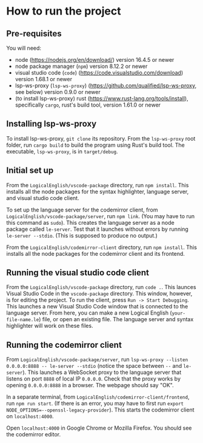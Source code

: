# How to run the project
## Pre-requisites
You will need:
 - node (https://nodejs.org/en/download/) version 16.4.5 or newer
 - node package manager (`npm`) version 8.12.2 or newer
 - visual studio code (`code`) (https://code.visualstudio.com/download) version 1.68.1 or newer
 - lsp-ws-proxy (`lsp-ws-proxy`) (https://github.com/qualified/lsp-ws-proxy, see below) version 0.9.0 or newer
 - (to install lsp-ws-proxy) rust (https://www.rust-lang.org/tools/install), specifically `cargo`, rust's build tool, version 1.61.0 or newer

## Installing lsp-ws-proxy
To install lsp-ws-proxy, `git clone` its repository. From the `lsp-ws-proxy` root folder, run `cargo build` to build the program using Rust's build tool. The executable, `lsp-ws-proxy`, is in `target/debug`. 

## Initial set up
From the `LogicalEnglish/vscode-package` directory, run `npm install`. This installs all the node packages for the syntax highlighter, language server, and visual studio code client. 

To set up the language server for the codemirror client, from `LogicalEnglish/vscode-package/server`, run `npm link`. (You may have to run this command as `sudo`). This creates the language server as a node package called `le-server`. Test that it launches without errors by running `le-server --stdio`. (This is supposed to produce no output.)

From the `LogicalEnglish/codemirror-client` directory, run `npm install`. This installs all the node packages for the codemirror client and its frontend.


## Running the visual studio code client
From the `LogicalEnglish/vscode-package` directory, run `code .`. This launces Visual Studio Code in the `vscode-package` directory. This window, however, is for editing the project. 
To run the client, press `Run -> Start Debugging`. This launches a new Visual Studio Code window that is connected to the language server. From here, you can make a new Logical English (`your-file-name.le`) file, or open an existing file. The language server and syntax highlighter will work on these files.


## Running the codemirror client
From `LogicalEnglish/vscode-package/server`, run `lsp-ws-proxy --listen 0.0.0.0:8888 -- le-server --stdio` (notice the space between `--` and `le-server`). This launches a WebSocket proxy to the language server that listens on port `8888` of local IP `0.0.0.0`. Check that the proxy works by opening `0.0.0.0:8888` in a browser. The webpage should say "OK".

In a separate terminal, from `LogicalEnglish/codemirror-client/frontend`, run `npm run start`. (If there is an error, you may have to first run `export NODE_OPTIONS=--openssl-legacy-provider`). This starts the codemirror client on `localhost:4000`. 

Open `localhost:4000` in Google Chrome or Mozilla Firefox. You should see the codemirror editor.
